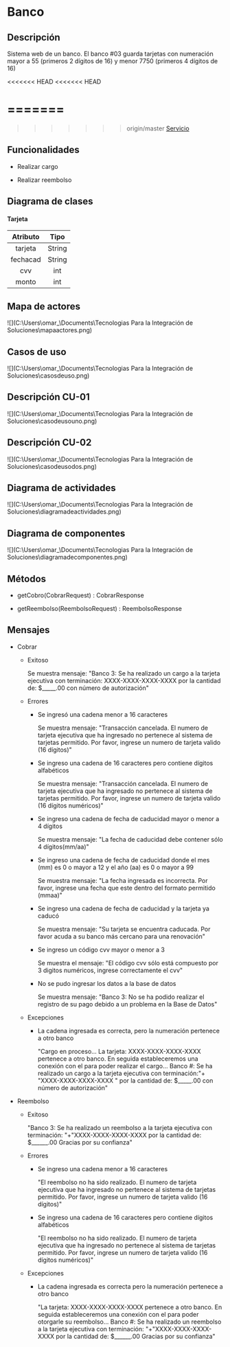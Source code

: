# Banco

## Descripción

Sistema web de un banco.
El banco #03 guarda tarjetas con numeración mayor a 55 (primeros 2 dígitos de 16) y menor 7750 (primeros 4 dígitos de 16)

<<<<<<< HEAD
<<<<<<< HEAD

[Servicio]: http://3.83.142.54:9191/banco.wsdl	"Banco"
=======
=======
>>>>>>> origin/master
[Servicio](http://3.83.142.54:9191/banco.wsdl)

## Funcionalidades

- Realizar cargo

- Realizar reembolso

## Diagrama de clases

#### Tarjeta

| Atributo |  Tipo  |
| :------: | :----: |
| tarjeta  | String |
| fechacad | String |
|   cvv    |  int   |
|  monto   |  int   |

## Mapa de actores

![](C:\Users\omar_\Documents\Tecnologias Para la Integración de Soluciones\mapaactores.png)

## Casos de uso

![](C:\Users\omar_\Documents\Tecnologias Para la Integración de Soluciones\casosdeuso.png)

## Descripción CU-01

![](C:\Users\omar_\Documents\Tecnologias Para la Integración de Soluciones\casodeusouno.png)

## Descripción CU-02

![](C:\Users\omar_\Documents\Tecnologias Para la Integración de Soluciones\casodeusodos.png)

## Diagrama de actividades

![](C:\Users\omar_\Documents\Tecnologias Para la Integración de Soluciones\diagramadeactividades.png)

## Diagrama de componentes

![](C:\Users\omar_\Documents\Tecnologias Para la Integración de Soluciones\diagramadecomponentes.png)

## Métodos

- getCobro(CobrarRequest) : CobrarResponse

- getReembolso(ReembolsoRequest) : ReembolsoResponse

## Mensajes

- Cobrar

  - Exitoso

    Se muestra mensaje: "Banco 3: Se ha realizado un cargo a la tarjeta ejecutiva con terminación: XXXX-XXXX-XXXX-XXXX por la cantidad de: $_____.00 con número de autorización"

  - Errores

    - Se ingresó una cadena menor a 16 caracteres

      Se muestra mensaje: "Transacción cancelada. El numero de tarjeta ejecutiva que ha ingresado no pertenece al sistema de tarjetas permitido. Por favor, ingrese un numero de tarjeta valido (16 dígitos)"

    - Se ingreso una cadena de 16 caracteres pero contiene dígitos alfabéticos

      Se muestra mensaje: "Transacción cancelada. El numero de tarjeta ejecutiva que ha ingresado no pertenece al sistema de tarjetas permitido. Por favor, ingrese un numero de tarjeta valido (16 dígitos numéricos)"
      
    - Se ingreso una cadena de fecha de caducidad mayor o menor a 4 dígitos

      Se muestra mensaje: "La fecha de caducidad debe contener sólo 4 dígitos(mm/aa)"

    - Se ingreso una cadena de fecha de caducidad donde el mes (mm) es 0 o mayor a 12 y el año (aa) es 0 o mayor a 99

      Se muestra mensaje: "La fecha ingresada es incorrecta. Por favor, ingrese una fecha que este dentro del formato permitido (mmaa)" 

    - Se ingreso una cadena de fecha de caducidad y la tarjeta ya caducó

      Se muestra mensaje: "Su tarjeta se encuentra caducada. Por favor acuda a su banco más cercano para una renovación"

    - Se ingreso un código cvv mayor o menor a 3

      Se muestra el mensaje: "El código cvv sólo está compuesto por 3 digitos numéricos, ingrese correctamente el cvv"

    - No se pudo ingresar los datos a la base de datos

      Se muestra mensaje: "Banco 3: No se ha podido realizar el registro de su pago debido a un problema en la Base de Datos"

  - Excepciones

    - La cadena ingresada es correcta, pero la numeración pertenece a otro banco

      "Cargo en proceso... La tarjeta: XXXX-XXXX-XXXX-XXXX pertenece a otro banco. En seguida estableceremos una conexión con el para poder realizar el cargo... Banco #: Se ha realizado un cargo a la tarjeta ejecutiva con terminación:"+ "XXXX-XXXX-XXXX-XXXX " por la cantidad de: $_____.00 con número de autorización"

- Reembolso

  - Exitoso

    "Banco 3: Se ha realizado un reembolso a la tarjeta ejecutiva con terminación: "+"XXXX-XXXX-XXXX-XXXX por la cantidad de: $______.00  Gracias por su confianza"

  - Errores

    - Se ingreso una cadena menor a 16 caracteres

      "El reembolso no ha sido realizado. El numero de tarjeta ejecutiva que ha ingresado no pertenece al sistema de tarjetas permitido. Por favor, ingrese un numero de tarjeta valido (16 dígitos)"

    - Se ingreso una cadena de 16 caracteres pero contiene dígitos alfabéticos

      "El reembolso no ha sido realizado. El numero de tarjeta ejecutiva que ha ingresado no pertenece al sistema de tarjetas permitido. Por favor, ingrese un numero de tarjeta valido (16 dígitos numéricos)"

  - Excepciones

    - La cadena ingresada es correcta pero la numeración pertenece a otro banco

      "La tarjeta: XXXX-XXXX-XXXX-XXXX pertenece a otro banco. En seguida estableceremos una conexión con el para poder otorgarle su reembolso... Banco #: Se ha realizado un reembolso a la tarjeta ejecutiva con terminación: "+"XXXX-XXXX-XXXX-XXXX por la cantidad de: $______.00 Gracias por su confianza"

      
